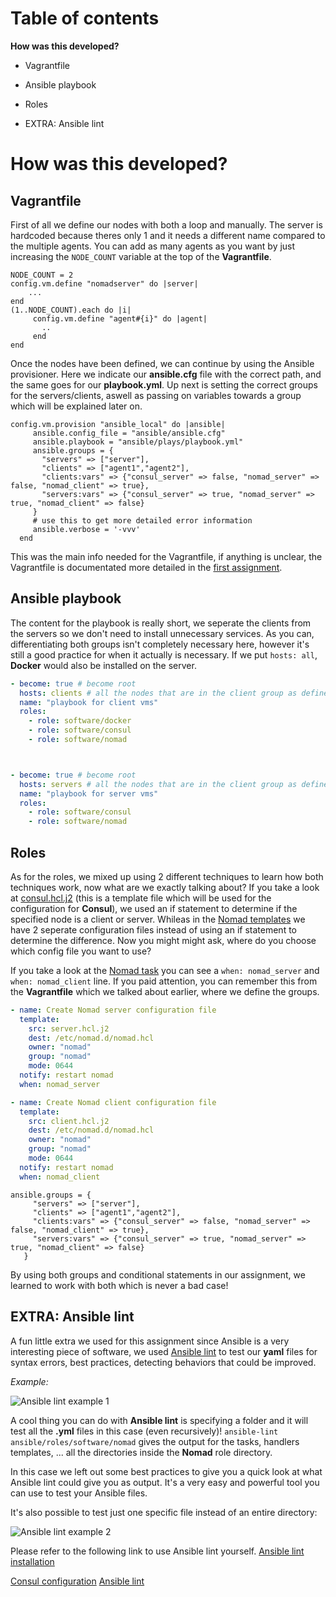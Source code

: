 # Table of contents

**How was this developed?**

- Vagrantfile
- Ansible playbook
- Roles

- EXTRA: Ansible lint

# How was this developed?

## Vagrantfile

First of all we define our nodes with both a loop and manually. The server is hardcoded because theres only 1 and it needs a different name compared to the multiple agents.
You can add as many agents as you want by just increasing the `NODE_COUNT` variable at the top of the **Vagrantfile**.

```vagrant
NODE_COUNT = 2
config.vm.define "nomadserver" do |server|
    ...
end
(1..NODE_COUNT).each do |i|
     config.vm.define "agent#{i}" do |agent|
       ..
     end
end
```

Once the nodes have been defined, we can continue by using the Ansible provisioner. Here we indicate our **ansible.cfg** file with the correct path, and the same goes for our **playbook.yml**. Up next is setting the correct groups for the servers/clients, aswell as passing on variables towards a group which will be explained later on.

```vagrant
config.vm.provision "ansible_local" do |ansible|
     ansible.config_file = "ansible/ansible.cfg"
     ansible.playbook = "ansible/plays/playbook.yml"
     ansible.groups = {
       "servers" => ["server"],
       "clients" => ["agent1","agent2"],
       "clients:vars" => {"consul_server" => false, "nomad_server" => false, "nomad_client" => true},
       "servers:vars" => {"consul_server" => true, "nomad_server" => true, "nomad_client" => false}
     }
     # use this to get more detailed error information
     ansible.verbose = '-vvv' 
  end
```

This was the main info needed for the Vagrantfile, if anything is unclear, the Vagrantfile is documentated more detailed in the [first assignment](https://github.com/GiulianoArgentinoPXL/PXL_nomad/tree/team19/Nomad).

## Ansible playbook

The content for the playbook is really short, we seperate the clients from the servers so we don't need to install unnecessary services. As you can, differentiating both groups isn't completely necessary here, however it's still a good practice for when it actually is necessary. If we put `hosts: all`, **Docker** would also be installed on the server.

```yaml
- become: true # become root
  hosts: clients # all the nodes that are in the client group as defined in the Vagrantfile
  name: "playbook for client vms"
  roles: 
    - role: software/docker
    - role: software/consul
    - role: software/nomad



- become: true # become root
  hosts: servers # all the nodes that are in the client group as defined in the Vagrantfile
  name: "playbook for server vms" 
  roles: 
    - role: software/consul
    - role: software/nomad
```

## Roles

As for the roles, we mixed up using 2 different techniques to learn how both techniques work, now what are we exactly talking about? If you take a look at [consul.hcl.j2](https://github.com/GiulianoArgentinoPXL/PXL_nomad/blob/team19/Ansible/ansible/roles/software/consul/templates/consul.hcl.j2) (this is a template file which will be used for the configuration for **Consul**), we used an if statement to determine if the specified node is a client or server. Whileas in the [Nomad templates](https://github.com/GiulianoArgentinoPXL/PXL_nomad/tree/team19/Ansible/ansible/roles/software/nomad/templates) we have 2 seperate configuration files instead of using an if statement to determine the difference. Now you might might ask, where do you choose which config file you want to use?

If you take a look at the [Nomad task](https://github.com/GiulianoArgentinoPXL/PXL_nomad/blob/team19/Ansible/ansible/roles/software/nomad/tasks/main.yml) you can see a `when: nomad_server` and `when: nomad_client` line. If you paid attention, you can remember this from the **Vagrantfile** which we talked about earlier, where we define the groups.

```yaml
- name: Create Nomad server configuration file
  template:
    src: server.hcl.j2
    dest: /etc/nomad.d/nomad.hcl
    owner: "nomad"
    group: "nomad"
    mode: 0644
  notify: restart nomad
  when: nomad_server

- name: Create Nomad client configuration file
  template:
    src: client.hcl.j2
    dest: /etc/nomad.d/nomad.hcl
    owner: "nomad"
    group: "nomad"
    mode: 0644
  notify: restart nomad
  when: nomad_client
  ```
  
  ```
 ansible.groups = {
       "servers" => ["server"],
       "clients" => ["agent1","agent2"],
       "clients:vars" => {"consul_server" => false, "nomad_server" => false, "nomad_client" => true},
       "servers:vars" => {"consul_server" => true, "nomad_server" => true, "nomad_client" => false}
     }
 ```
 
 By using both groups and conditional statements in our assignment, we learned to work with both which is never a bad case!
 
 ## EXTRA: Ansible lint

A fun little extra we used for this assignment since Ansible is a very interesting piece of software, we used [Ansible lint](https://ansible-lint.readthedocs.io/en/latest/usage.html) to test our **yaml** files for syntax errors, best practices, detecting behaviors that could be improved.

*Example:*

![Ansible lint example 1](https://i.imgur.com/qa2VxMJ.png)

A cool thing you can do with **Ansible lint** is specifying a folder and it will test all the **.yml** files in this case (even recursively)!
`ansible-lint ansible/roles/software/nomad`
gives the output for the tasks, handlers templates, ... all the directories inside the **Nomad** role directory.

In this case we left out some best practices to give you a quick look at what Ansible lint could give you as output. It's a very easy and powerful tool you can use to test your Ansible files.

It's also possible to test just one specific file instead of an entire directory: 

![Ansible lint example 2](https://i.imgur.com/0OsSh7U.png)

Please refer to the following link to use Ansible lint yourself.
[Ansible lint installation](https://ansible-lint.readthedocs.io/en/latest/installing.html)

[Consul configuration](https://learn.hashicorp.com/tutorials/consul/get-started-create-datacenter?in=consul%2Fgetting-started&fbclid=IwAR1lVFYM9e_ELX9v-aOq18Cet9bAxYZuKBYCOkCZHNP3F35l5h-NJgyyIGg)
[Ansible lint](https://ansible-lint.readthedocs.io/en/latest/index.html)

